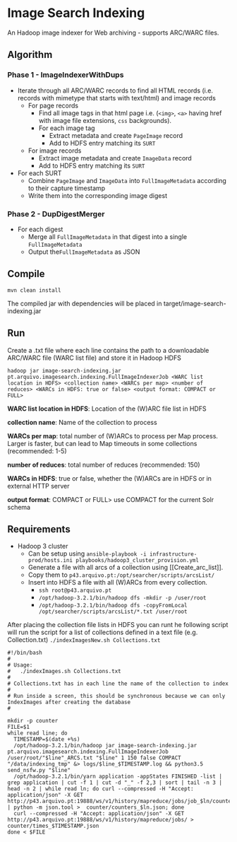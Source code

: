 # Image Search Indexing
An Hadoop image indexer for Web archiving - supports ARC/WARC files.


## Algorithm 
### Phase 1 - ImageIndexerWithDups
- Iterate through all ARC/WARC records to find all HTML records (i.e. records with mimetype that starts with text/html) and image records
  - For page records
    - Find all image tags in that html page i.e. (`<img>`, `<a>` having href with image file extensions, `css` backgrounds).
    - For each image tag 
      - Extract metadata and create `PageImage` record
      - Add to HDFS entry matching its `SURT`
  - For image records
    - Extract image metadata and create `ImageData` record 
    - Add to HDFS entry matching its `SURT`
- For each SURT
  - Combine `PageImage` and `ImageData` into `FullImageMetadata` according to their capture timestamp
  - Write them into the corresponding image digest
    
    

### Phase 2 - DupDigestMerger
- For each digest
  - Merge all `FullImageMetadata` in that digest into a single `FullImageMetadata`
  - Output the`FullImageMetadata` as JSON

## Compile

```mvn clean install``` 

The compiled jar with dependencies will be placed in target/image-search-indexing.jar

## Run


Create a .txt file where each line contains the path to a downloadable ARC/WARC file (WARC list file) and store it in Hadoop HDFS

```
hadoop jar image-search-indexing.jar pt.arquivo.imagesearch.indexing.FullImageIndexerJob <WARC list location in HDFS> <collection name> <WARCs per map> <number of reduces> <WARCs in HDFS: true or false> <output format: COMPACT or FULL>
```

**WARC list location in HDFS**: Location of the (W)ARC file list in HDFS

**collection name**: Name of the collection to process

**WARCs per map**: total number of (W)ARCs to process per Map process. Larger is faster, but can lead to Map timeouts in some collections (recommended: 1-5)

**number of reduces**: total number of reduces (recommended: 150)

**WARCs in HDFS**: true or false, whether the (W)ARCs are in HDFS or in external HTTP server

**output format**: COMPACT or FULL> use COMPACT for the current Solr schema





## Requirements
- Hadoop 3 cluster
  - Can be setup using `ansible-playbook -i infrastructure-prod/hosts.ini playbooks/hadoop3_cluster_provision.yml`
  - Generate a file with all arcs of a collection using [[Create_arc_list]].
  - Copy them to `p43.arquivo.pt:/opt/searcher/scripts/arcsList/`
  - Insert into HDFS a file with all (W)ARCs from every collection.
    - `ssh root@p43.arquivo.pt`
    - `/opt/hadoop-3.2.1/bin/hadoop dfs -mkdir -p /user/root`
    - `/opt/hadoop-3.2.1/bin/hadoop dfs -copyFromLocal /opt/searcher/scripts/arcsList/*.txt /user/root`
    
After placing the collection file lists in HDFS you can runt he following script will run the script for a list of collections defined in a text file (e.g. Collection.txt)
`./indexImagesNew.sh Collections.txt`

```
#!/bin/bash
#
# Usage:
#   ./indexImages.sh Collections.txt
#
# Collections.txt has in each line the name of the collection to index
#
# Run inside a screen, this should be synchronous because we can only IndexImages after creating the database
#

mkdir -p counter
FILE=$1
while read line; do
  TIMESTAMP=$(date +%s)
  /opt/hadoop-3.2.1/bin/hadoop jar image-search-indexing.jar pt.arquivo.imagesearch.indexing.FullImageIndexerJob /user/root/"$line"_ARCS.txt "$line" 1 150 false COMPACT "/data/indexing_tmp" &> logs/$line_$TIMESTAMP.log && python3.5 send_nsfw.py "$line"
  /opt/hadoop-3.2.1/bin/yarn application -appStates FINISHED -list | grep application | cut -f 1 | cut -d "_" -f 2,3 | sort | tail -n 3 | head -n 2 | while read ln; do curl --compressed -H "Accept: application/json" -X GET http://p43.arquivo.pt:19888/ws/v1/history/mapreduce/jobs/job_$ln/counters | python -m json.tool >  counter/counters_$ln.json; done
  curl --compressed -H "Accept: application/json" -X GET http://p43.arquivo.pt:19888/ws/v1/history/mapreduce/jobs/ > counter/times_$TIMESTAMP.json
done < $FILE
```
